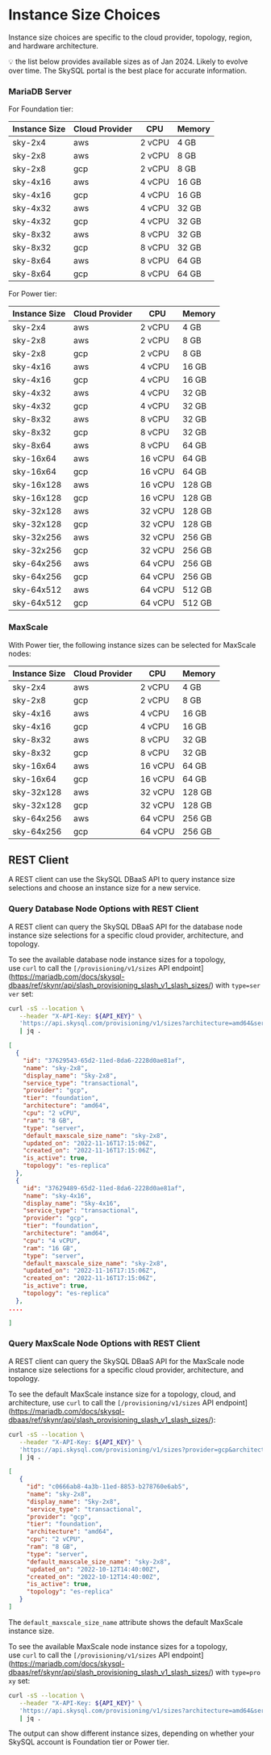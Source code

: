 # Instance Size Choices

Instance size choices are specific to the cloud provider, topology, region, and hardware architecture.

<aside>
💡 the list below provides available sizes as of Jan 2024. Likely to evolve over time. The SkySQL portal is the best place for accurate information.
</aside>

### MariaDB Server

For Foundation tier:

| Instance Size | Cloud Provider | CPU | Memory |
| --- | --- | --- | --- |
| sky-2x4 | aws | 2 vCPU | 4 GB |
| sky-2x8 | aws | 2 vCPU | 8 GB |
| sky-2x8 | gcp | 2 vCPU | 8 GB |
| sky-4x16 | aws | 4 vCPU | 16 GB |
| sky-4x16 | gcp | 4 vCPU | 16 GB |
| sky-4x32 | aws | 4 vCPU | 32 GB |
| sky-4x32 | gcp | 4 vCPU | 32 GB |
| sky-8x32 | aws | 8 vCPU | 32 GB |
| sky-8x32 | gcp | 8 vCPU | 32 GB |
| sky-8x64 | aws | 8 vCPU | 64 GB |
| sky-8x64 | gcp | 8 vCPU | 64 GB |

For Power tier:

| Instance Size | Cloud Provider | CPU | Memory |
| --- | --- | --- | --- |
| sky-2x4 | aws | 2 vCPU | 4 GB |
| sky-2x8 | aws | 2 vCPU | 8 GB |
| sky-2x8 | gcp | 2 vCPU | 8 GB |
| sky-4x16 | aws | 4 vCPU | 16 GB |
| sky-4x16 | gcp | 4 vCPU | 16 GB |
| sky-4x32 | aws | 4 vCPU | 32 GB |
| sky-4x32 | gcp | 4 vCPU | 32 GB |
| sky-8x32 | aws | 8 vCPU | 32 GB |
| sky-8x32 | gcp | 8 vCPU | 32 GB |
| sky-8x64 | aws | 8 vCPU | 64 GB |
| sky-16x64 | aws | 16 vCPU | 64 GB |
| sky-16x64 | gcp | 16 vCPU | 64 GB |
| sky-16x128 | aws | 16 vCPU | 128 GB |
| sky-16x128 | gcp | 16 vCPU | 128 GB |
| sky-32x128 | aws | 32 vCPU | 128 GB |
| sky-32x128 | gcp | 32 vCPU | 128 GB |
| sky-32x256 | aws | 32 vCPU | 256 GB |
| sky-32x256 | gcp | 32 vCPU | 256 GB |
| sky-64x256 | aws | 64 vCPU | 256 GB |
| sky-64x256 | gcp | 64 vCPU | 256 GB |
| sky-64x512 | aws | 64 vCPU | 512 GB |
| sky-64x512 | gcp | 64 vCPU | 512 GB |

### **MaxScale**

With Power tier, the following instance sizes can be selected for MaxScale nodes:

| Instance Size | Cloud Provider | CPU | Memory |
| --- | --- | --- | --- |
| sky-2x4 | aws | 2 vCPU | 4 GB |
| sky-2x8 | gcp | 2 vCPU | 8 GB |
| sky-4x16 | aws | 4 vCPU | 16 GB |
| sky-4x16 | gcp | 4 vCPU | 16 GB |
| sky-8x32 | aws | 8 vCPU | 32 GB |
| sky-8x32 | gcp | 8 vCPU | 32 GB |
| sky-16x64 | aws | 16 vCPU | 64 GB |
| sky-16x64 | gcp | 16 vCPU | 64 GB |
| sky-32x128 | aws | 32 vCPU | 128 GB |
| sky-32x128 | gcp | 32 vCPU | 128 GB |
| sky-64x256 | aws | 64 vCPU | 256 GB |
| sky-64x256 | gcp | 64 vCPU | 256 GB |

## REST Client

A REST client can use the SkySQL DBaaS API to query instance size selections and choose an instance size for a new service.

### **Query Database Node Options with REST Client**

A REST client can query the SkySQL DBaaS API for the database node instance size selections for a specific cloud provider, architecture, and topology.

To see the available database node instance sizes for a topology, use `curl` to call the `[/provisioning/v1/sizes` API endpoint](https://mariadb.com/docs/skysql-dbaas/ref/skynr/api/slash_provisioning_slash_v1_slash_sizes/) with `type=server` set:

```bash
curl -sS --location \
   --header "X-API-Key: ${API_KEY}" \
   'https://api.skysql.com/provisioning/v1/sizes?architecture=amd64&service_type=transactional&provider=gcp&topology=es-replica&type=server' \
   | jq .
```

```json
[
  {
    "id": "37629543-65d2-11ed-8da6-2228d0ae81af",
    "name": "sky-2x8",
    "display_name": "Sky-2x8",
    "service_type": "transactional",
    "provider": "gcp",
    "tier": "foundation",
    "architecture": "amd64",
    "cpu": "2 vCPU",
    "ram": "8 GB",
    "type": "server",
    "default_maxscale_size_name": "sky-2x8",
    "updated_on": "2022-11-16T17:15:06Z",
    "created_on": "2022-11-16T17:15:06Z",
    "is_active": true,
    "topology": "es-replica"
  },
  {
    "id": "37629489-65d2-11ed-8da6-2228d0ae81af",
    "name": "sky-4x16",
    "display_name": "Sky-4x16",
    "service_type": "transactional",
    "provider": "gcp",
    "tier": "foundation",
    "architecture": "amd64",
    "cpu": "4 vCPU",
    "ram": "16 GB",
    "type": "server",
    "default_maxscale_size_name": "sky-2x8",
    "updated_on": "2022-11-16T17:15:06Z",
    "created_on": "2022-11-16T17:15:06Z",
    "is_active": true,
    "topology": "es-replica"
  },
....

]
```

### **Query MaxScale Node Options with REST Client**

A REST client can query the SkySQL DBaaS API for the MaxScale node instance size selections for a specific cloud provider, architecture, and topology.

To see the default MaxScale instance size for a topology, cloud, and architecture, use `curl` to call the `[/provisioning/v1/sizes` API endpoint](https://mariadb.com/docs/skysql-dbaas/ref/skynr/api/slash_provisioning_slash_v1_slash_sizes/):

```bash
curl -sS --location \
   --header "X-API-Key: ${API_KEY}" \
   'https://api.skysql.com/provisioning/v1/sizes?provider=gcp&architecture=amd64&topology=es-replica' \
   | jq .
```

```json
[
   {
     "id": "c0666ab8-4a3b-11ed-8853-b278760e6ab5",
     "name": "sky-2x8",
     "display_name": "Sky-2x8",
     "service_type": "transactional",
     "provider": "gcp",
     "tier": "foundation",
     "architecture": "amd64",
     "cpu": "2 vCPU",
     "ram": "8 GB",
     "type": "server",
     "default_maxscale_size_name": "sky-2x8",
     "updated_on": "2022-10-12T14:40:00Z",
     "created_on": "2022-10-12T14:40:00Z",
     "is_active": true,
     "topology": "es-replica"
   }
]
```

The `default_maxscale_size_name` attribute shows the default MaxScale instance size.

To see the available MaxScale node instance sizes for a topology, use `curl` to call the `[/provisioning/v1/sizes` API endpoint](https://mariadb.com/docs/skysql-dbaas/ref/skynr/api/slash_provisioning_slash_v1_slash_sizes/) with `type=proxy` set:

```bash
curl -sS --location \
   --header "X-API-Key: ${API_KEY}" \
   'https://api.skysql.com/provisioning/v1/sizes?architecture=amd64&service_type=transactional&provider=gcp&topology=es-replica&type=proxy' \
   | jq .
```

The output can show different instance sizes, depending on whether your SkySQL account is Foundation tier or Power tier.